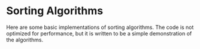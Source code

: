 Sorting Algorithms
====================
Here are some basic implementations of sorting algorithms. The code is not optimized for performance, but it is written to be a simple demonstration of the algorithms.
